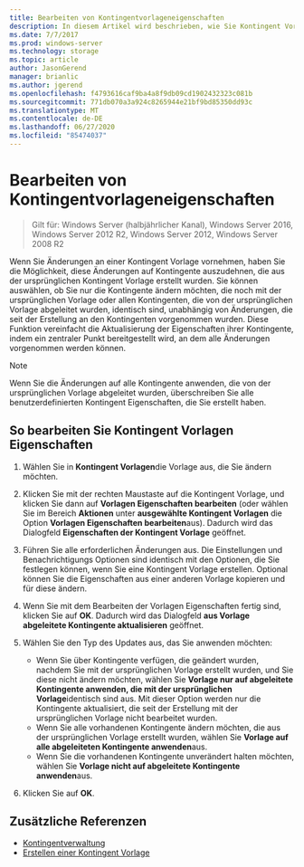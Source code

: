 ```yaml
---
title: Bearbeiten von Kontingentvorlageneigenschaften
description: In diesem Artikel wird beschrieben, wie Sie Kontingent Vorlagen Eigenschaften bearbeiten, um Änderungen an Kontingenten, die aus der ursprünglichen Kontingent Vorlage erstellt wurden
ms.date: 7/7/2017
ms.prod: windows-server
ms.technology: storage
ms.topic: article
author: JasonGerend
manager: brianlic
ms.author: jgerend
ms.openlocfilehash: f4793616caf9ba4a8f9db09cd1902432323c081b
ms.sourcegitcommit: 771db070a3a924c8265944e21bf9bd85350dd93c
ms.translationtype: MT
ms.contentlocale: de-DE
ms.lasthandoff: 06/27/2020
ms.locfileid: "85474037"
---
```

# <a name="edit-quota-template-properties"></a>Bearbeiten von Kontingentvorlageneigenschaften

> Gilt für: Windows Server (halbjährlicher Kanal), Windows Server 2016, Windows Server 2012 R2, Windows Server 2012, Windows Server 2008 R2

Wenn Sie Änderungen an einer Kontingent Vorlage vornehmen, haben Sie die Möglichkeit, diese Änderungen auf Kontingente auszudehnen, die aus der ursprünglichen Kontingent Vorlage erstellt wurden. Sie können auswählen, ob Sie nur die Kontingente ändern möchten, die noch mit der ursprünglichen Vorlage oder allen Kontingenten, die von der ursprünglichen Vorlage abgeleitet wurden, identisch sind, unabhängig von Änderungen, die seit der Erstellung an den Kontingenten vorgenommen wurden. Diese Funktion vereinfacht die Aktualisierung der Eigenschaften ihrer Kontingente, indem ein zentraler Punkt bereitgestellt wird, an dem alle Änderungen vorgenommen werden können.

> [!Note]
> Wenn Sie die Änderungen auf alle Kontingente anwenden, die von der ursprünglichen Vorlage abgeleitet wurden, überschreiben Sie alle benutzerdefinierten Kontingent Eigenschaften, die Sie erstellt haben.

## <a name="to-edit-quota-template-properties"></a>So bearbeiten Sie Kontingent Vorlagen Eigenschaften

1.  Wählen Sie in **Kontingent Vorlagen**die Vorlage aus, die Sie ändern möchten.

2.  Klicken Sie mit der rechten Maustaste auf die Kontingent Vorlage, und klicken Sie dann auf **Vorlagen Eigenschaften bearbeiten** (oder wählen Sie im Bereich **Aktionen** unter **ausgewählte Kontingent Vorlagen** die Option **Vorlagen Eigenschaften bearbeiten**aus). Dadurch wird das Dialogfeld **Eigenschaften der Kontingent Vorlage** geöffnet.

3.  Führen Sie alle erforderlichen Änderungen aus. Die Einstellungen und Benachrichtigungs Optionen sind identisch mit den Optionen, die Sie festlegen können, wenn Sie eine Kontingent Vorlage erstellen. Optional können Sie die Eigenschaften aus einer anderen Vorlage kopieren und für diese ändern.

4.  Wenn Sie mit dem Bearbeiten der Vorlagen Eigenschaften fertig sind, klicken Sie auf **OK**. Dadurch wird das Dialogfeld **aus Vorlage abgeleitete Kontingente aktualisieren** geöffnet.

5.  Wählen Sie den Typ des Updates aus, das Sie anwenden möchten:

    -   Wenn Sie über Kontingente verfügen, die geändert wurden, nachdem Sie mit der ursprünglichen Vorlage erstellt wurden, und Sie diese nicht ändern möchten, wählen Sie **Vorlage nur auf abgeleitete Kontingente anwenden, die mit der ursprünglichen Vorlage**identisch sind aus. Mit dieser Option werden nur die Kontingente aktualisiert, die seit der Erstellung mit der ursprünglichen Vorlage nicht bearbeitet wurden.
    -   Wenn Sie alle vorhandenen Kontingente ändern möchten, die aus der ursprünglichen Vorlage erstellt wurden, wählen Sie **Vorlage auf alle abgeleiteten Kontingente anwenden**aus.
    -   Wenn Sie die vorhandenen Kontingente unverändert halten möchten, wählen Sie **Vorlage nicht auf abgeleitete Kontingente anwenden**aus.

6.  Klicken Sie auf **OK**.

## <a name="additional-references"></a>Zusätzliche Referenzen

-   [Kontingentverwaltung](quota-management.md)
-   [Erstellen einer Kontingent Vorlage](create-quota-template.md)


